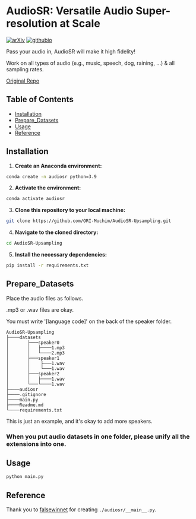 # AudioSR: Versatile Audio Super-resolution at Scale

[![arXiv](https://img.shields.io/badge/arXiv-2309.07314-brightgreen.svg?style=flat-square)](https://arxiv.org/abs/2309.07314)  [![githubio](https://img.shields.io/badge/GitHub.io-Audio_Samples-blue?logo=Github&style=flat-square)](https://audioldm.github.io/audiosr)

Pass your audio in, AudioSR will make it high fidelity! 

Work on all types of audio (e.g., music, speech, dog, raining, ...) & all sampling rates.

[Original Repo](https://github.com/haoheliu/versatile_audio_super_resolution)


## Table of Contents 
- [Installation](#installation)
- [Prepare_Datasets](#prepare_datasets)
- [Usage](#usage)
- [Reference](#reference)


## Installation 
1. **Create an Anaconda environment:**

```sh
conda create -n audiosr python=3.9
```

2. **Activate the environment:**

```sh
conda activate audiosr
```

3. **Clone this repository to your local machine:**

```sh
git clone https://github.com/ORI-Muchim/AudioSR-Upsampling.git
```

4. **Navigate to the cloned directory:**

```sh
cd AudioSR-Upsampling
```

5. **Install the necessary dependencies:**

```sh
pip install -r requirements.txt
```


## Prepare_Datasets

Place the audio files as follows. 

.mp3 or .wav files are okay. 

You must write '[language code]' on the back of the speaker folder.

```
AudioSR-Upsampling
├────datasets
│       ├───speaker0
│       │   ├────1.mp3
│       │   └────2.mp3
│       ├───speaker1
│       │    ├───1.wav
│       │    └───1.wav
│       ├───speaker2
│       │   ├────1.wav
│       └───└────1.wav
├────audiosr
├────.gitignore
├────main.py
├────Readme.md
└────requirements.txt
```

This is just an example, and it's okay to add more speakers.

### When you put audio datasets in one folder, please unify all the extensions into one.


## Usage

```sh
python main.py
```

## Reference

Thank you to [falsewinnet](https://github.com/falseywinchnet) for creating `./audiosr/__main__.py`.

